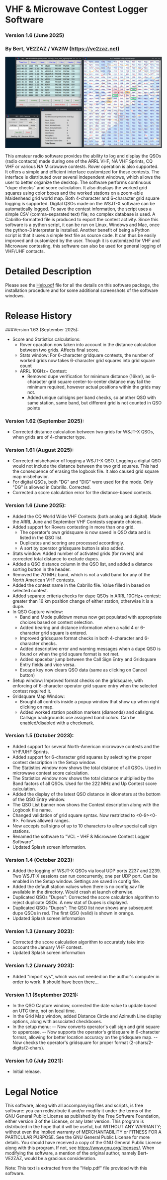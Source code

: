 # VHF & Microwave Contest Logger Software
### Version 1.6 (June 2025)
### By Bert, VE2ZAZ / VA2IW (https://ve2zaz.net)

![The VHF & Microwave Contest Logger software windows](/images/All_Windows_1.6.png "The VHF & Microwave Contest Logger software windows")

This amateur radio software provides the ability to log and display the QSOs (radio contacts) made during one of the ARRL VHF, NA VHF Sprints, CQ VHF or various NA Microwave contests. Rover operation is also supported. It offers a simple and efficient interface customized for these contests. The interface is distributed over several independent windows, which allows the user to better organize the desktop. The software performs continuous "dupe checks" and score calculation. It also displays the worked grid squares using color boxes and the worked stations on a zoom-able Maidenhead grid world map. Both 4-character and 6-character grid square logging is supported. Digital QSOs made on the WSJT-X software can be automatically logged. To save the contest information, the script uses a simple CSV (comma-separated text) file; no complex database is used. A Cabrillo-formatted file is produced to export the contest activity. Since this software is a python script, it can be run on Linux, Windows and Mac, once the python-3 interpreter is installed. Another benefit of being a Python script is that it uses a simple text file as source code. It can thus be easily improved and customized by the user. Though it is customized for VHF and Microwave contesting, this software can also be used for general logging of VHF/UHF contacts. 

# Detailed Description
Please see the [Help.pdf](./Help.pdf) file for all the details on this software package, the installation procedure and  for some additional screenshots of the software windows.

# Release History
###Version 1.63 (September 2025):
- Score and Statistics calculations:
  - Rover oparation now taken into account in the distance calculation between two grids. Affects final score.
  - Stats window: For 6-character gridquare contests, the number of worked grids now takes 6-character grid squares into grid square count
  - ARRL 10GHz+ Contest:
    - Removed dupe verification for minimum distance (16km), as 6-character grid square center-to-center distance may fail the minimum required, however actual positions within the grids may not.
    - Added unique callsigns per band checks, so another QSO with same station, same band, but different grid is not counted in QSO points
### Version 1.62 (September 2025):
- Corrected distance calculation between two grids for WSJT-X QSOs, when grids are of 4-character type.
### Version 1.61 (August 2025):
- Corrected misbehavior of logging a WSJT-X QSO. Logging a digital QSO would not include the distance between the two grid squares. This had the consequence of erasing the logbook file. It also caused grid square map misbehavior.
- For digital QSOs, both "DG" and "DIG" were used for the mode. Only "DG" is allowed in Cabrillo. Corrected.
- Corrected a score calculation error for the distance-based contests.
### Version 1.6 (June 2025):
- Added the CQ World Wide VHF Contests (both analog and digital). Made the ARRL June and September VHF Contests separate choices.
- Added support for Rovers contesting in more than one grid.
  - The operator's own gridsquare is now saved in QSO data and is listed in the QSO list.
  - Duplicates and scoring are processed accordingly.
  - A sort by operator gridsquare button is also added. 
- Stats window: Added number of activated grids (for rovers) and corrected total distance to exclude dupes.
- Added a QSO distance column in the QSO list, and added a distance sorting button in the header.
- Removed the 70 MHz band, which is not a valid band for any of the North American VHF contests.
- Added the contest name in the Cabrillo file. Value filled in based on selected contest.
- Added separate criteria checks for dupe QSOs in ARRL 10GHz+ contest: greater than 16 km position change of either station, otherwise it is a dupe.
- In QSO Capture window:
  - Band and Mode pulldown menus now get populated with appropriate choices based on contest selection.
  - Added bearing and distance information when a valid 4 or 6-character grid square is entered.
  - Improved gridsquare format checks in both 4-character and 6-character checks.
  - Added descriptive error and warning messages when a dupe QSO is found or when the grid square format is not met.
  - Added spacebar jump between the Call Sign Entry and Gridsquare Entry fields and vice versa.
  - Escape key now clears QSO data (same as clicking on Cancel button)
- Setup window: Improved format checks on the gridsquare, with enforcing of 6-character operator grid square entry when the selected contest required it.
- Gridsquare Map Window:
  - Brought all controls inside a popup window that show up when right clicking on map.
  - Added worked station position markers (diamonds) and callsigns. Callsign backgrounds use assigned band colors. Can be enabled/disabled with a checkmark.
### Version 1.5 (October 2023):
- Added support for several North-American microwave contests and the VHF/UHF Sprints.
- Added support for 6-character grid squares by selecting the proper contest description in the Setup window.
- The Statistics window now shows the total distance of all QSOs. Used in microwave contest score calculation.
- The Statistics window now shows the total distance multiplied by the Band factors of all QSOs. Used for the 222 MHz and Up Contest score calculation.
- Added the display of the latest QSO distance in kilometers at the bottom of the QSO Entry window.
- The QSO List banner now shows the Contest description along with the Logbook file name.
- Changed validation of grid square syntax. Now restricted to <A-R><A-R><0-9><0-9><A-X><A-X>. Follows allowed ranges.
- Now accepts call signs of up to 10 characters to allow special call sign stations.
- Renamed the software to "VCL - VHF & Microwave Contest Logger Software".
- Updated Splash screen information.
### Version 1.4 (October 2023):
- Added the logging of WSJT-X QSOs via local UDP ports 2237 and 2239. Two WSJT-X sessions can run concurrently, one per UDP port. Can be enabled in the Setup window. Settings are saved in config file.
- Added the default station values when there is no config.sav file available in the directory. Would crash at launch otherwise.
- Duplicated QSOs "Dupes": Corrected the score calculation algorithm to reject duplicate QSOs. A new stat of Dupes is displayed.
- Duplicated QSOs "Dupes": The QSO list now shows any subsequent dupe QSOs in red. The first QSO (valid) is shown in orange.
- Updated Splash screen information
### Version 1.3 (January 2023):
- Corrected the score calculation algorithm to accurately take into account the January VHF contest.
- Updated Splash screen information
### Version 1.2 (January 2023):
- Added "import sys", which was not needed on the author's computer in order to work. It should have been there...
### Version 1.1 (September 2021):
- In the QSO Capture window, corrected the date value to update based on UTC time, not on local time.
- In the Grid Map window, added Distance Circle and Azimuth Line display options, along with associated checkboxes.
- In the setup menu: 
-- Now converts operator's call sign and grid square to uppercase.
-- Now supports the operator's gridsquare in 6-character format, allowing for better location accuracy on the gridsquare map.
-- Now checks the operator's gridsquare for proper format (2-chars/2-digits/2-chars).
### Version 1.0 (July 2021):
- Initial release.    

# Legal Notice
This software, along with all accompanying files and scripts, is free software: you can redistribute it and/or modify it under the terms of the GNU General Public License as published by the Free Software Foundation, either version 3 of the License, or any later version. This program is distributed in the hope that it will be useful, but WITHOUT ANY WARRANTY; without even the implied warranty of MERCHANTABILITY or FITNESS FOR A PARTICULAR PURPOSE.  See the GNU General Public License for more details. You should have received a copy of the GNU General Public License along with this program.  If not, see <https://www.gnu.org/licenses/>. When modifying the software, a mention of the original author, namely Bert-VE2ZAZ, would be a gracious consideration.

Note: This text is extracted from the "Help.pdf" file provided with this software.
